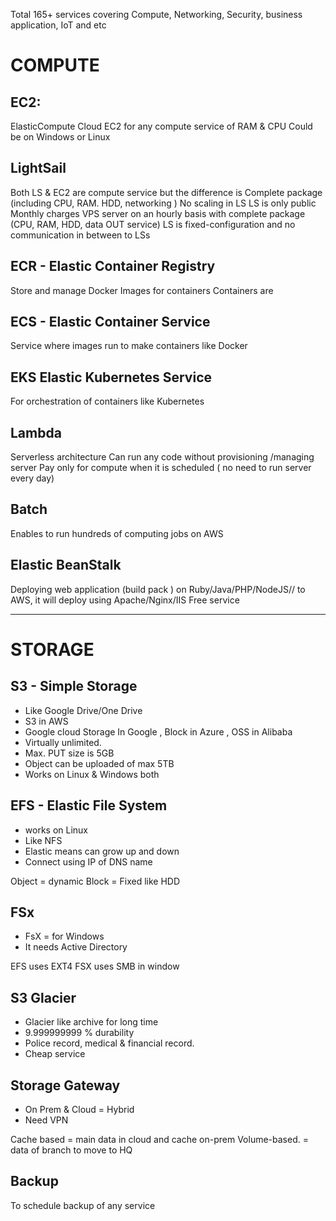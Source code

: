 
Total 165+ services covering Compute, Networking, Security, business application, IoT and etc

# COMPUTE

## EC2:
ElasticCompute Cloud EC2 for any compute service of RAM & CPU 
Could be on Windows or Linux

## LightSail
Both LS & EC2 are compute service but the difference is 
Complete package (including CPU, RAM. HDD, networking )
No scaling in LS
LS is only public
Monthly charges
VPS server on an hourly basis with complete package (CPU, RAM, HDD, data OUT service) 
LS is fixed-configuration and no communication in between to LSs

## ECR - Elastic Container Registry
Store and manage Docker Images for containers 
Containers are 

## ECS - Elastic Container Service 
Service where images run to make containers like Docker

## EKS Elastic Kubernetes Service 
For orchestration of containers like Kubernetes 

## Lambda
Serverless architecture 
Can run any code without provisioning /managing server 
Pay only for compute when it is scheduled ( no need to run  server every day)

## Batch
Enables to run hundreds of computing jobs on AWS 

## Elastic BeanStalk
Deploying web application (build pack ) on Ruby/Java/PHP/NodeJS// to AWS, it will deploy using Apache/Nginx/IIS
Free service 

------

# STORAGE

## S3 - Simple Storage
- Like Google Drive/One Drive
- S3 in AWS
- Google cloud Storage In Google , Block in Azure , OSS in Alibaba
- Virtually unlimited. 
- Max. PUT size is 5GB
- Object can be uploaded of max 5TB 
- Works on Linux & Windows both

## EFS - Elastic File System 
- works on Linux 
- Like NFS
- Elastic means  can grow up and down
- Connect using IP of DNS name

Object = dynamic
Block = Fixed like HDD

## FSx
- FsX = for Windows 
- It needs Active Directory 

EFS uses EXT4
FSX uses SMB in window 

## S3 Glacier
- Glacier like archive for long time 
- 9.999999999 % durability
- Police record, medical &  financial record. 
- Cheap service 

## Storage Gateway
- On Prem & Cloud = Hybrid
- Need VPN
  
Cache based = main data in cloud and cache on-prem
Volume-based. =  data of branch to move to HQ

## Backup 
To schedule backup of any service 
